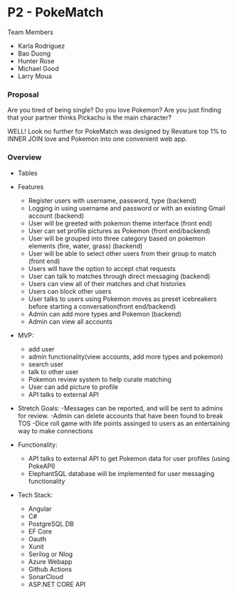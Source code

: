 # P2 - PokeMatch

Team Members
- Karla Rodriguez
- Bao Duong
- Hunter Rose
- Michael Good
- Larry Moua

### Proposal
  Are you tired of being single? Do you love Pokemon? Are you just finding that your partner thinks Pickachu is the main character?
  
  WELL! Look no further for PokeMatch was designed by Revature top 1% to INNER JOIN love and Pokemon into one convenient web app.
  
  
   
### Overview
- Tables
- Features
    - Register users with username, password, type (backend)
    - Logging in using username and password or with an existing Gmail account (backend)
    - User will be greeted with pokemon theme interface (front end)
    - User can set profile pictures as Pokemon (front end/backend)
    - User will be grouped into three category based on pokemon elements (fire, water, grass) (backend)
    - User will be able to select other users from their group to match (front end)
    - Users will have the option to accept chat requests
    - User can talk to matches through direct messaging (backend)
    - Users can view all of their matches and chat histories
    - Users can block other users 
    - User talks to users using Pokemon moves as preset icebreakers before starting a conversation(front end/backend)
    - Admin can add more types and Pokemon (backend)
    - Admin can view all accounts

- MVP:
     - add user
     - admin functionality(view accounts, add more types and pokemon)
     - search user
     - talk to other user
     - Pokemon review system to help curate matching
     - User can add picture to profile
     - API talks to external API
    
- Stretch Goals:
     -Messages can be reported, and will be sent to admins for review.
     -Admin can delete accounts that have been found to break TOS 
     -Dice roll game with life points assinged to users as an entertaining way to make connections

- Functionality:
  - API talks to external API to get Pokemon data for user profiles (using PokeAPI)
  - ElephantSQL database will be implemented for user messaging functionality 
  
  
- Tech Stack:
    - Angular
    - C#
    - PostgreSQL DB
    - EF Core
    - Oauth
    - Xunit
    - Serilog or Nlog
    - Azure Webapp
    - Github Actions
    - SonarCloud
    - ASP.NET CORE API 
    
